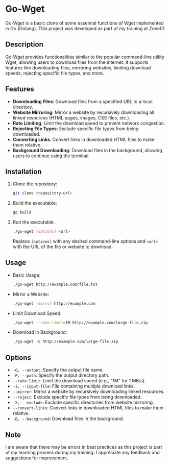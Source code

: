 # Go-Wget

Go-Wget is a basic clone of some essential functions of Wget implemented in Go (Golang). This project was developed as part of my training at Zone01.

## Description

Go-Wget provides functionalities similar to the popular command-line utility Wget, allowing users to download files from the internet. It supports features like downloading files, mirroring websites, limiting download speeds, rejecting specific file types, and more.

## Features

- **Downloading Files**: Download files from a specified URL to a local directory.
- **Website Mirroring**: Mirror a website by recursively downloading all linked resources (HTML pages, images, CSS files, etc.).
- **Rate Limiting**: Limit the download speed to prevent network congestion.
- **Rejecting File Types**: Exclude specific file types from being downloaded.
- **Converting Links**: Convert links in downloaded HTML files to make them relative.
- **Background Downloading**: Download files in the background, allowing users to continue using the terminal.

## Installation

1. Clone the repository:

   ```bash
   git clone <repository-url>
   ```

2. Build the executable:

   ```bash
   go build
   ```

3. Run the executable:

   ```bash
   ./go-wget [options] <url>
   ```

   Replace `[options]` with any desired command-line options and `<url>` with the URL of the file or website to download.

## Usage

- Basic Usage:

  ```bash
  ./go-wget http://example.com/file.txt
  ```

- Mirror a Website:

  ```bash
  ./go-wget -mirror http://example.com
  ```

- Limit Download Speed:

  ```bash
  ./go-wget --rate-limit=1M http://example.com/large-file.zip
  ```

- Download in Background:

  ```bash
  ./go-wget -B http://example.com/large-file.zip
  ```

## Options

- `-O, --output`: Specify the output file name.
- `-P, --path`: Specify the output directory path.
- `--rate-limit`: Limit the download speed (e.g., "1M" for 1 MB/s).
- `-i, --input-file`: File containing multiple download links.
- `--mirror`: Mirror a website by recursively downloading linked resources.
- `--reject`: Exclude specific file types from being downloaded.
- `-X, --exclude`: Exclude specific directories from website mirroring.
- `--convert-links`: Convert links in downloaded HTML files to make them relative.
- `-B, --background`: Download files in the background.

## Note

I am aware that there may be errors in best practices as this project is part of my learning process during my training. I appreciate any feedback and suggestions for improvement.
